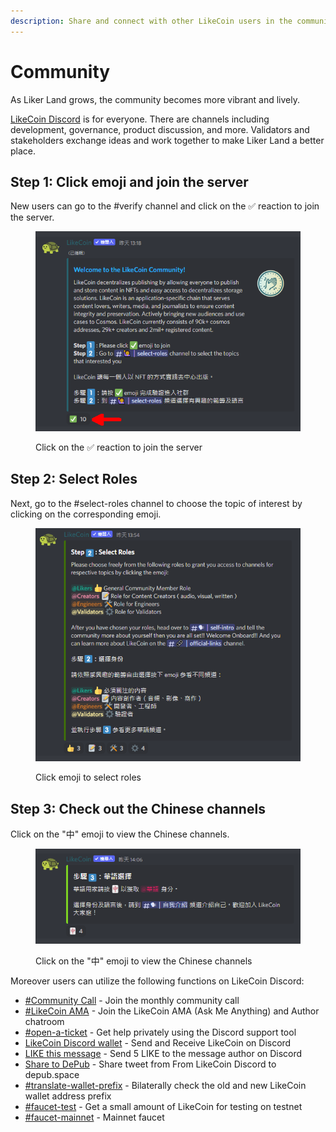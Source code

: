 ```yaml
---
description: Share and connect with other LikeCoin users in the community
---
```


# Community

As Liker Land grows, the community becomes more vibrant and lively.

[LikeCoin Discord](http://discord.gg/likecoin) is for everyone. There are channels including development, governance, product discussion, and more. Validators and stakeholders exchange ideas and work together to make Liker Land a better place.

## Step 1: Click emoji and join the server

New users can go to the #verify channel and click on the ✅ reaction to join the server.

<figure><img src="../../.gitbook/assets/discord 1.png" alt=""><figcaption><p>Click on the ✅ reaction to join the server</p></figcaption></figure>

## Step 2: Select Roles

Next, go to the #select-roles channel to choose the topic of interest by clicking on the corresponding emoji.

<figure><img src="../../.gitbook/assets/discord 2.png" alt=""><figcaption><p>Click emoji to select roles</p></figcaption></figure>

## Step 3: Check out the Chinese channels

Click on the "中" emoji to view the Chinese channels.

<figure><img src="../../.gitbook/assets/discord 3.png" alt=""><figcaption><p>Click on the "中" emoji to view the Chinese channels</p></figcaption></figure>

Moreover users can utilize the following functions on LikeCoin Discord:

* [#Community Call](community-call.md) - Join the monthly community call
* [#LikeCoin AMA](likecoin-ama.md) - Join the LikeCoin AMA (Ask Me Anything) and Author chatroom
* [#open-a-ticket](open-a-ticket.md) - Get help privately using the Discord support tool
* [LikeCoin Discord wallet](discord-wallet.md) - Send and Receive LikeCoin on Discord
* [LIKE this message](like-this-message.md) - Send 5 LIKE to the message author on Discord
* [Share to DePub](../../user-guide/depub.space/from-likecoin-discord-to-depub.space.md) - Share tweet from From LikeCoin Discord to depub.space
* [#translate-wallet-prefix](translate-wallet-prefix.md) - Bilaterally check the old and new LikeCoin wallet address prefix
* [#faucet-test](faucet-testnet.md) - Get a small amount of LikeCoin for testing on testnet
* [#faucet-mainnet](../faucet.md) - Mainnet faucet
